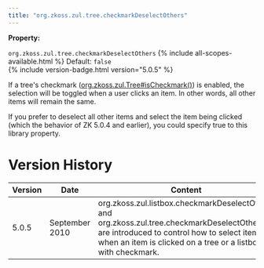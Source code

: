 ```yaml
---
title: "org.zkoss.zul.tree.checkmarkDeselectOthers"
---
```


**Property:**

`org.zkoss.zul.tree.checkmarkDeselectOthers`
{% include all-scopes-available.html %}
Default: `false`  
{% include version-badge.html version="5.0.5" %}

If a tree's checkmark
([org.zkoss.zul.Tree#isCheckmark()](https://www.zkoss.org/javadoc/latest/zk/org/zkoss/zul/Tree.html#isCheckmark())) is
enabled, the selection will be toggled when a user clicks an item. In
other words, all other items will remain the same.

If you prefer to deselect all other items and select the item being
clicked (which the behavior of ZK 5.0.4 and earlier), you could specify
true to this library property.

# Version History

| Version | Date           | Content                                                                                                                                                                                                   |
|---------|----------------|-----------------------------------------------------------------------------------------------------------------------------------------------------------------------------------------------------------|
| 5.0.5   | September 2010 | org.zkoss.zul.listbox.checkmarkDeselectOthers and org.zkoss.zul.tree.checkmarkDeselectOthers are introduced to control how to select items when an item is clicked on a tree or a listbox with checkmark. |
